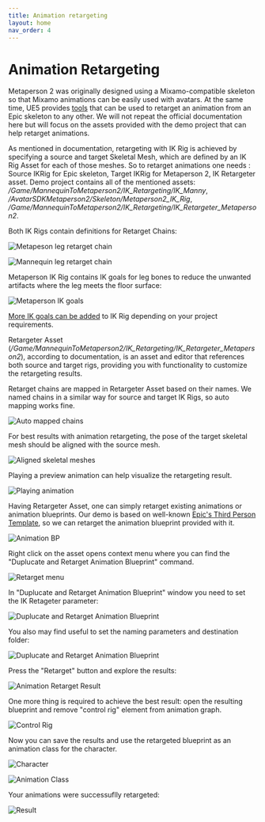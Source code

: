 ```yaml
---
title: Animation retargeting
layout: home
nav_order: 4
---
```


# [](#header-1)Animation Retargeting

Metaperson 2 was originally designed using a Mixamo-compatible skeleton so that Mixamo animations can be easily used with avatars. At the same time, UE5 provides [tools](https://docs.unrealengine.com/5.0/en-US/ik-rig-animation-retargeting-in-unreal-engine/) that can be used to retarget an animation from an Epic skeleton to any other. We will not repeat the official documentation here but will focus on the assets provided with the demo project that can help retarget animations.

As mentioned in documentation, retargeting with IK Rig is achieved by specifying a source and target Skeletal Mesh, which are defined by an IK Rig Asset for each of those meshes. So to retarget animations one needs : Source IKRig for Epic skeleton, Target IKRig for Metaperson 2, IK Retargeter asset. Demo project contains all of the mentioned assets: */Game/MannequinToMetaperson2/IK_Retargeting/IK_Manny*, */AvatarSDKMetaperson2/Skeleton/Metaperson2_IK_Rig*, */Game/MannequinToMetaperson2/IK_Retargeting/IK_Retargeter_Metaperson2*. 

Both IK Rigs contain definitions for Retarget Chains:

![Metapeson leg retarget chain](assets/img/retargeting01.png)

![Mannequin leg retarget chain](assets/img/retargeting02.png)

Metaperson IK Rig contains IK goals for leg bones to reduce the unwanted artifacts where the leg meets the floor surface:

![Metaperson IK goals](assets/img/retargeting03.png)

[More IK goals can be added](https://docs.unrealengine.com/5.0/en-US/ik-rig-in-unreal-engine/) to IK Rig depending on your project  requirements. 

Retargeter Asset (*/Game/MannequinToMetaperson2/IK_Retargeting/IK_Retargeter_Metaperson2*), according to documentation, is an asset and editor that references both source and target rigs, providing you with functionality to customize the retargeting results. 

Retarget chains are mapped in Retargeter Asset based on their names. We named chains in a similar way for source and target IK Rigs, so auto mapping works fine.

![Auto mapped chains](assets/img/retargeting03_1.png)

For best results with animation retargeting, the pose of the target skeletal mesh should be aligned with the source mesh.

![Aligned skeletal meshes](assets/img/retargeting04.png)

Playing a preview animation can help visualize the retargeting result.

![Playing animation](assets/img/retargeting05.png)

Having Retargeter Asset, one can simply retarget existing animations or animation blueprints. Our demo is based on well-known [Epic's Third Person Template](https://docs.unrealengine.com/5.0/en-US/third-person-template-in-unreal-engine/), so we can retarget the animation blueprint provided with it.

![Animation BP](assets/img/retargeting06.png)

Right click on the asset opens context menu where you can find the "Duplucate and Retarget Animation Blueprint" command.

![Retarget menu](assets/img/retargeting07.png)

In "Duplucate and Retarget Animation Blueprint" window you need to set the IK Retageter parameter:

![Duplucate and Retarget Animation Blueprint](assets/img/retargeting08.png)

You also may find useful to set the naming parameters and destination folder:

![Duplucate and Retarget Animation Blueprint](assets/img/retargeting09.png)

Press the "Retarget" button and explore the results:

![Animation Retarget Result](assets/img/retargeting10.png)

One more thing is required to achieve the best result: open the resulting blueprint and remove "control rig" element from animation graph.

![Control Rig](assets/img/retargeting13.png)

Now you can save the results and use the retargeted blueprint as an animation class for the character.

![Character](assets/img/retargeting11.png)

![Animation Class](assets/img/retargeting12.png)

Your animations were successuflly retargeted:

![Result](assets/img/retargeting14.png)